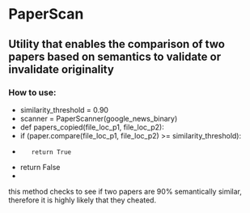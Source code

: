# PaperScan
## Utility that enables the comparison of two papers based on semantics to validate or invalidate originality

### How to use:
-  similarity_threshold = 0.90
-  scanner = PaperScanner(google_news_binary)
-  def papers_copied(file_loc_p1, file_loc_p2):
-    if (paper.compare(file_loc_p1, file_loc_p2) >= similarity_threshold):
-        return True
-    return False
- 
 this method checks to see if two papers are 90% semantically similar, therefore it is highly likely that they cheated.

